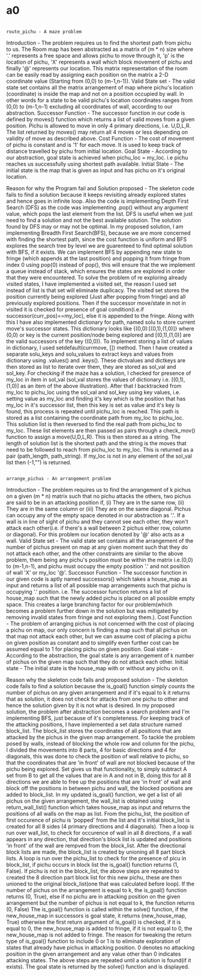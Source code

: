 # a0
                                                                   route_pichu - A maze problem
Introduction - The problem requires us to find the shortest path from pichu to us. The Room map has been abstracted as a matrix of (m * n) size where '.' represents a free space and allows pichu to move through it, 'p' is the location of pichu, 'X' represents a wall which block movement of pichu and finally '@' represents our location. This matrix representation of the room can be easily read by assigning each position on the matrix a 2-D coordinate value (Starting from (0,0) to (m-1,n-1)).
Valid State set - The valid state set contains all the matrix arrangement of map where pichu's location (coordinate) is inside the map and not on a position occupied by wall. In other words for a state to be valid pichu's location coordinates ranges from (0,0) to (m-1,n-1) excluding all coordinates of wall, according to our abstraction.
Successor Function - The successor function in our code is defined by moves() function which returns a list of valid moves from a given position. Pichu is allowed to move in only 4 primary directions, i.e. U,D,L,R. The list returned by moves() may return all 4 moves or less depending on validity of move as described above.
Cost Function - The cost of movement of pichu is constant and is '1' for each move. It is used to keep track of distance travelled by pichu from initial location.
Goal State - According to our abstraction, goal state is achieved when pichu_loc = my_loc. i.e pichu reaches us successfully using shortest path available.
Initial State - The initial state is the map that is given as input and has pichu on it's original location.

Reason for why the Program fail and Solution proposed - 
The skeleton code fails to find a solution because it keeps revisiting already explored states and hence goes in infinite loop. Also the code is implementing Depth First Search (DFS) as the code was implementing .pop() without any argument value, which pops the last element from the list. DFS is useful when we just need to find a solution and not the best available solution. The solution found by DFS may or may not be optimal. In my proposed solution, I am implementing Breadth First Search(BFS), because we are more concerned with finding the shortest path, since the cost function is uniform and BFS explores the search tree by level we are guarenteed to find optimal solution with BFS, if it exists. We can implement BFS by appending new state to fringe (which appends at the last position) and popping it from fringe from index 0 using pop(0) instead of pop(), this will ensure that the we implement a queue instead of stack, which ensures the states are explored in order that they were encountered.
To solve the problem of re exploring already visited states, I have implemented a visited set, the reason I used set instead of list is that set will eliminate duplicacy. The visited set stores the position currently being explored (Just after popping from fringe) and all previously explored positions. Then if the successor move/state in not in visited it is checked for presence of goal condition(i.e.if successor(curr_pos)==my_loc), else it is appended to the fringe.
Along with this I have also implemented dictionary for path, named solu to store current move's successor states. This dictionary looks like {(0,0):[(0,1),(1,0)]} where (0,0) or key is the current position/node being explored and [(0,1),(1,0)] are the valid successors of the key ((0,0)). To implement storing a list of values in dictionary, I used setdefault(currmove, []) method.
Then I have created a separate solu_keys and solu_values to extract keys and values from dictionary using .values() and .keys(). These dictvalues and dictkeys are then stored as list to iterate over them, they are stored as sol_val and sol_key.
For checking if the maze has a solution, I checked for presence of my_loc in item in sol_val (sol_val stores the values of dictionary i.e. [(0,1),(1,0)] as an item of the above illustration). After that I backtracked from my_loc to pichu_loc using the sol_val and sol_key using key values, i.e. setting value as my_loc and finding it's key which is the position that has my_loc in it's successor list, then this key is set as value and it's key is found, this process is repeated until pichu_loc is reached. This path is stored as a list containing the coordinate path from my_loc to pichu_loc. This solution list is then reversed to find the real path from pichu_loc to my_loc. These list elements are then passed as pairs through a check_mov() function to assign a move(U,D,L,R). This is then stored as a string. The length of solution list is the shortest path and the string is the moves that need to be followed to reach from pichu_loc to my_loc. This is returned as a pair (path_length, path_string).
If my_loc is not in any element of the sol_val list then (-1,"") is returned.

                                                                 arrange_pichus - An arrangement problem
Introduction - The problem requires us to find the arrangement of k pichus on a given (m * n) matrix such that no pichu attacks the others, two pichus are said to be in an attacking position if, (i) They are in the same row, (ii) They are in the same column or (iii) They are on the same diagonal. Pichus can occupy any of the empty space denoted in our abstraction as '.'. If a wall is in line of sight of pichu and they cannot see each other, they won't attack each other(i.e. if there's a wall between 2 pichus either row, column or diagonal). For this problem our location denoted by '@' also acts as a wall.
Valid State set - The valid state set contains all the arrangement of the number of pichus present on map at any given moment such that they do not attack each other, and the other constraints are similar to the above problem, them being any pichu's position must be within the matrix i.e.(0,0) to (m-1,n-1), and pichu must occupy the empty position '.' and not position of wall 'X' or my_loc '@'.
Successor Function - The successor function in our given code is aptly named successors() which takes a house_map as input and returns a list of all possible map arrangements such that pichu is occupying '.' position. i.e. The successor function returns a list of house_map such that the newly added pichu is placed on all possible empty space. This creates a large branching factor for our problem(which becomes a problem further down in the solution but was mitigated by removing invalid states from fringe and not exploring them.).
Cost Function - The problem of arranging pichus is not concerned with the cost of placing a pichu on map, our only concern is finding a map such that all pichus on that map not attack each other, but we can assume cost of placing a pichu on given position as constant and to simplify even further cost can be assumed equal to 1 for placing pichu on given position.
Goal state - According to the abstraction, the goal state is any arrangement of k number of pichus on the given map such that they do not attack each other.
Initial state - The initial state is the house_map with or without any pichu on it.

Reason why the skeleton code fails and proposed solution - 
The skeleton code fails to find a solution because the is_goal() function simply counts the number of pichus on any given arrangement and if it's equal to k it returns that as solution, it does not check for attacks from one pichu to other and hence the solution given by it is not what is desired. In my proposed solution, the problem after abstraction becomes a search problem and I'm implementing BFS, just because of it's completeness.
For keeping track of the attacking positions, I have implemented a set data structure named block_list. The block_list stores the coordinates of all positions that are attacked by the pichus in the given map arrangement. To tackle the problem posed by walls, instead of blocking the whole row and column for the pichu, I divided the movements into 8 parts, 4 for basic directions and 4 for diagonals, this was done to check the position of wall relative to pichu, so that the coordinates that are 'in front' of wall are not blocked because of the pichu being explored. Set gives us that functionality, to simply subtract A set from B to get all the values that are in A and not in B, doing this for all 8 directions we are able to free up the positions that are 'in front' of wall and block off the positions in between pichu and wall, the blocked positions are added to block_list.
In my updated is_goal() function, we get a list of all pichus on the given arrangement, the wall_list is obtained using return_wall_list() function which takes house_map as input and returns the positions of all walls on the map as list.
From the pichu_list, the position of first occurence of pichu is 'popped' from the list and it's initial block_list is created for all 8 sides (4 primary directions and 4 diagonals). Then a loop is run over wall_list, to check for occurence of wall in all 8 directions, if a wall appears in any direction, that direction's block list is updated and positions 'in front' of the wall are rempved from the block_list. After the directional block lists are made, the block_list is created by unioning all 8 part block lists.
A loop is run over the pichu_list to check for the presence of picu in block_list, if pichu occurs in block list the is_goal() function returns (1, False). If pichu is not in the block_list, the above steps are repeated to created the 8 direction part block list for this new pichu, these are then unioned to the original block_list(one that was calculated before loop).
If the number of pichus on the arrangement is equal to k, the is_goal() function returns (0, True), else if no pichu are in attacking position on the given arrangement but the number of pichus is not equal to k, the function returns (0, False)
The is_goal() function is called within the solve() function, if the new_house_map in successors is goal state, it returns (new_house_map, True) otherwise the first return argument of is_goal() is checked, if it is equal to 0, the new_house_map is added to fringe, if it is not equal to 0, the new_house_map is not added to fringe. The reason for tweaking the return type of is_goal() function to include 0 or 1 is to eliminate exploration of states that already have pichus in attacking position. 0 denotes no attacking position in the given arrangement and any value other than 0 indicates attacking states. The above steps are repeated until a solution is found(if it exists).
The goal state is returned by the solve() function and is displayed.







